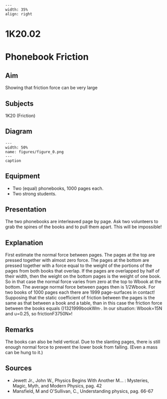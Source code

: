 
```{figure} /figures/busy.png
---
width: 35%
align: right
```
# 1K20.02 
  # Phonebook Friction 
    
  
## Aim   
 Showing that friction force can be very large    
  
## Subjects   
 1K20 (Friction)   
  
## Diagram   
   
```{figure} figures/figure_0.png  
---  
width: 50%  
name: figures/figure_0.png  
---  
caption  
``` 
      
  
## Equipment   
 
 *  Two (equal) phonebooks, 1000 pages each. 
 *  Two strong students.
     
  
## Presentation   
 The two phonebooks are interleaved page by page. Ask two volunteers to grab the spines of the books and to pull them apart. This will be impossible!    
  
## Explanation   
 First estimate the normal force between pages. The pages at the top are pressed together with almost zero force. The pages at the bottom are pressed together with a force equal to the weight of the portions of the pages from both books that overlap. If the pages are overlapped by half of their width, then the weight on the bottom pages is the weight of one book. So in that case the normal force varies from zero at the top to Wbook at the bottom. The average normal force between pages then is 1/2Wbook. For two books of 1000 pages each there are 1999 page-surfaces in contact! Supposing that the static coefficient of friction between the pages is the same as that between a book and a table, than in this case the friction force between the books equals ()1321999bookWm·. In our situation: Wbook=15N and u=0.25, so frictionF3750N»!    
  
## Remarks   
 The books can also be held vertical. Due to the slanting pages, there is still enough normal force to prevent the lower book from falling. (Even a mass can be hung to it.)    
  
## Sources   
 
 *  Jewett Jr., John W., Physics Begins With Another M... : Mysteries, Magic, Myth, and Modern Physics, pag. 42 
 *  Mansfield, M and O'Sullivan, C., Understanding physics, pag. 66-67
  
